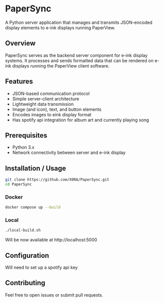# PaperSync

A Python server application that manages and transmits JSON-encoded display elements to e-ink displays running PaperView.

## Overview

PaperSync serves as the backend server component for e-ink display systems. It processes and sends formatted data that can be rendered on e-ink displays running the PaperView client software.

## Features
- JSON-based communication protocol
- Simple server-client architecture
- Lightweight data transmission
- Image (and icon), text, and button elements
- Encodes images to eink display format
- Has spotify api integration for album art and currently playing song

## Prerequisites

- Python 3.x
- Network connectivity between server and e-ink display

## Installation / Usage

```bash
git clone https://github.com/X0RA/PaperSync.git
cd PaperSync
```

### Docker

```bash
docker compose up --build
```

### Local

```bash
./local-build.sh
```

Will be now available at http://localhost:5000


## Configuration

Will need to set up a spotify api key

## Contributing

Feel free to open issues or submit pull requests.
